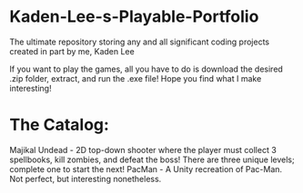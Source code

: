 # Kaden-Lee-s-Playable-Portfolio
The ultimate repository storing any and all significant coding projects created in part by me, Kaden Lee

If you want to play the games, all you have to do is download the desired .zip folder, extract, and run the .exe file! Hope you find what I make interesting!

# The Catalog:
Majikal Undead - 2D top-down shooter where the player must collect 3 spellbooks, kill zombies, and defeat the boss! There are three unique levels; complete one to start the next!
PacMan - A Unity recreation of Pac-Man. Not perfect, but interesting nonetheless.
